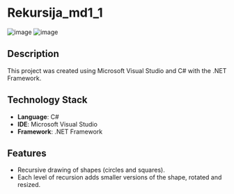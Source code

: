 # Rekursija_md1_1
![image](https://github.com/user-attachments/assets/1c50820e-feca-4b59-a164-d51fe33e6516) ![image](https://github.com/user-attachments/assets/d44cc4b2-d0a5-405c-b9e0-2397c0e7659e)


## Description

This project was created using Microsoft Visual Studio and C# with the .NET Framework.

## Technology Stack

- **Language**: C#
- **IDE**: Microsoft Visual Studio
- **Framework**: .NET Framework

## Features

- Recursive drawing of shapes (circles and squares).
- Each level of recursion adds smaller versions of the shape, rotated and resized.


